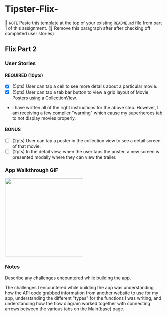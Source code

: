 # Tipster-Flix-
📝 `NOTE` Paste this template at the top of your existing `README.md` file from part 1 of this assignment. (🚫 Remove this paragraph after after checking off completed user stories)

## Flix Part 2

### User Stories

#### REQUIRED (10pts)
- [X] (5pts) User can tap a cell to see more details about a particular movie.
- [X] (5pts) User can tap a tab bar button to view a grid layout of Movie Posters using a CollectionView.
- I have written all of the right instructions for the above step. However, I am receiving a few compiler "warning" which cause my superheroes tab to not display movies properly. 

#### BONUS
- [ ] (2pts) User can tap a poster in the collection view to see a detail screen of that movie.
- [ ] (2pts) In the detail view, when the user taps the poster, a new screen is presented modally where they can view the trailer.

### App Walkthrough GIF


<img src="https://drive.google.com/file/d/1TgKx04nkWDeOxTnDvUDAtX6u7pGT_JSy/view?usp=sharing" width=250><br>



### Notes
Describe any challenges encountered while building the app.

The challenges I encountered while building the app was understanding how the API code grabbed information from another website to use for my app, understanding the different "types" for the functions I was writing, and understanding how the flow diagram worked together with connecting arrows between the various tabs on the Main(base) page. 
